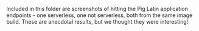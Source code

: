 Included in this folder are screenshots of hitting the Pig Latin application endpoints - one serverless, one not serverless, both from the same image build. These are anecdotal results, but we thought they were interesting!
